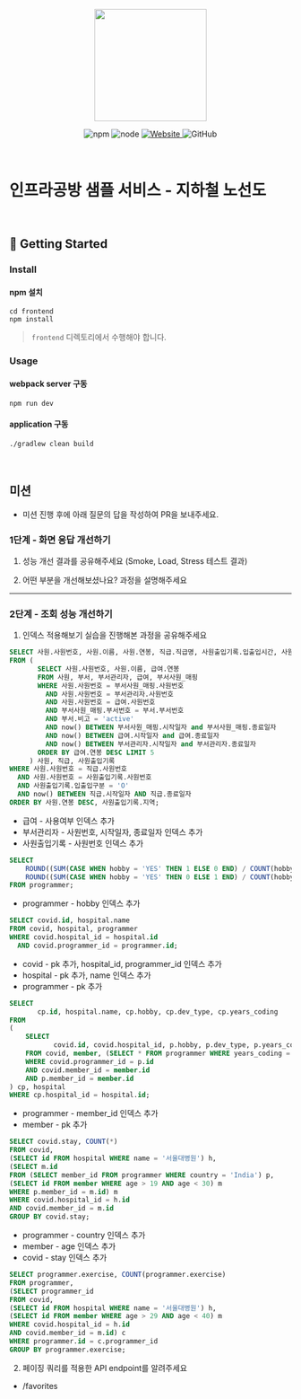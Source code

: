 <p align="center">
    <img width="200px;" src="https://raw.githubusercontent.com/woowacourse/atdd-subway-admin-frontend/master/images/main_logo.png"/>
</p>
<p align="center">
  <img alt="npm" src="https://img.shields.io/badge/npm-%3E%3D%205.5.0-blue">
  <img alt="node" src="https://img.shields.io/badge/node-%3E%3D%209.3.0-blue">
  <a href="https://edu.nextstep.camp/c/R89PYi5H" alt="nextstep atdd">
    <img alt="Website" src="https://img.shields.io/website?url=https%3A%2F%2Fedu.nextstep.camp%2Fc%2FR89PYi5H">
  </a>
  <img alt="GitHub" src="https://img.shields.io/github/license/next-step/atdd-subway-service">
</p>

<br>

# 인프라공방 샘플 서비스 - 지하철 노선도

<br>

## 🚀 Getting Started

### Install
#### npm 설치
```
cd frontend
npm install
```
> `frontend` 디렉토리에서 수행해야 합니다.

### Usage
#### webpack server 구동
```
npm run dev
```
#### application 구동
```
./gradlew clean build
```
<br>

## 미션

* 미션 진행 후에 아래 질문의 답을 작성하여 PR을 보내주세요.

### 1단계 - 화면 응답 개선하기
1. 성능 개선 결과를 공유해주세요 (Smoke, Load, Stress 테스트 결과)

2. 어떤 부분을 개선해보셨나요? 과정을 설명해주세요

---

### 2단계 - 조회 성능 개선하기
1. 인덱스 적용해보기 실습을 진행해본 과정을 공유해주세요

```sql
SELECT 사원.사원번호, 사원.이름, 사원.연봉, 직급.직급명, 사원출입기록.입출입시간, 사원출입기록.지역, 사원출입기록.입출입구분
FROM (
       SELECT 사원.사원번호, 사원.이름, 급여.연봉
       FROM 사원, 부서, 부서관리자, 급여, 부서사원_매핑
       WHERE 사원.사원번호 = 부서사원_매핑.사원번호
         AND 사원.사원번호 = 부서관리자.사원번호
         AND 사원.사원번호 = 급여.사원번호
         AND 부서사원_매핑.부서번호 = 부서.부서번호
         AND 부서.비고 = 'active'
         AND now() BETWEEN 부서사원_매핑.시작일자 and 부서사원_매핑.종료일자
         AND now() BETWEEN 급여.시작일자 and 급여.종료일자
         AND now() BETWEEN 부서관리자.시작일자 and 부서관리자.종료일자
       ORDER BY 급여.연봉 DESC LIMIT 5
     ) 사원, 직급, 사원출입기록
WHERE 사원.사원번호 = 직급.사원번호
  AND 사원.사원번호 = 사원출입기록.사원번호
  AND 사원출입기록.입출입구분 = 'O'
  AND now() BETWEEN 직급.시작일자 AND 직급.종료일자
ORDER BY 사원.연봉 DESC, 사원출입기록.지역;
```
* 급여 - 사용여부 인덱스 추가
* 부서관리자 - 사원번호, 시작일자, 종료일자 인덱스 추가
* 사원출입기록 - 사원번호 인덱스 추가

```sql
SELECT
    ROUND((SUM(CASE WHEN hobby = 'YES' THEN 1 ELSE 0 END) / COUNT(hobby) * 100), 1) AS Yes,
    ROUND((SUM(CASE WHEN hobby = 'YES' THEN 0 ELSE 1 END) / COUNT(hobby) * 100), 1) AS No
FROM programmer;
```
* programmer - hobby 인덱스 추가

```sql
SELECT covid.id, hospital.name 
FROM covid, hospital, programmer
WHERE covid.hospital_id = hospital.id
  AND covid.programmer_id = programmer.id;
```

* covid - pk 추가, hospital_id, programmer_id 인덱스 추가
* hospital - pk 추가, name 인덱스 추가
* programmer - pk 추가

```sql
SELECT 
       cp.id, hospital.name, cp.hobby, cp.dev_type, cp.years_coding 
FROM 
(
    SELECT 
           covid.id, covid.hospital_id, p.hobby, p.dev_type, p.years_coding
    FROM covid, member, (SELECT * FROM programmer WHERE years_coding = '0-2 years' OR  programmer.student != 'No') p
    WHERE covid.programmer_id = p.id
    AND covid.member_id = member.id
    AND p.member_id = member.id
) cp, hospital
WHERE cp.hospital_id = hospital.id;
```

* programmer - member_id 인덱스 추가
* member - pk 추가

```sql
SELECT covid.stay, COUNT(*)
FROM covid,
(SELECT id FROM hospital WHERE name = '서울대병원') h,
(SELECT m.id 
FROM (SELECT member_id FROM programmer WHERE country = 'India') p,
(SELECT id FROM member WHERE age > 19 AND age < 30) m
WHERE p.member_id = m.id) m
WHERE covid.hospital_id = h.id
AND covid.member_id = m.id
GROUP BY covid.stay;
```

* programmer - country 인덱스 추가
* member - age 인덱스 추가
* covid - stay 인덱스 추가

```sql
SELECT programmer.exercise, COUNT(programmer.exercise) 
FROM programmer,
(SELECT programmer_id
FROM covid,
(SELECT id FROM hospital WHERE name = '서울대병원') h,
(SELECT id FROM member WHERE age > 29 AND age < 40) m
WHERE covid.hospital_id = h.id
AND covid.member_id = m.id) c
WHERE programmer.id = c.programmer_id
GROUP BY programmer.exercise;
```

2. 페이징 쿼리를 적용한 API endpoint를 알려주세요
* /favorites
